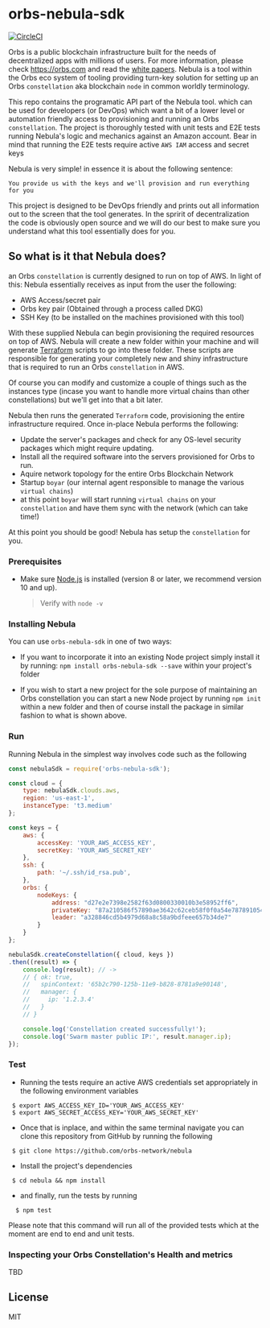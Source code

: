 # orbs-nebula-sdk

[![CircleCI](https://circleci.com/gh/orbs-network/nebula/tree/master.svg?style=svg&circle-token=60b170b420aa577138953e226888a9981708fe85)](https://circleci.com/gh/orbs-network/nebula/tree/master)

Orbs is a public blockchain infrastructure built for the needs of decentralized apps with millions of users. For more information, please check https://orbs.com and read the [white papers](https://orbs.com/white-papers).
Nebula is a tool within the Orbs eco system of tooling providing turn-key solution for setting up an Orbs `constellation` aka blockchain `node` in common worldly terminology.

This repo contains the programatic API part of the Nebula tool. which can be used for developers (or DevOps) which want a bit of a lower level or automation friendly access to provisioning and running an Orbs `constellation`.
The project is thoroughly tested with unit tests and E2E tests running Nebula's logic and mechanics against an Amazon account.
Bear in mind that running the E2E tests require active `AWS IAM` access and secret keys

Nebula is very simple! in essence it is about the following sentence:

    You provide us with the keys and we'll provision and run everything for you

This project is designed to be DevOps friendly and prints out all information out to the screen that the tool generates. 
In the spririt of decentralization the code is obviously open source and we will do our best to make sure you understand what this tool
essentially does for you.

## So what is it that Nebula does?

an Orbs `constellation` is currently designed to run on top of AWS. In light of this: Nebula essentially receives as input from the user the following:

* AWS Access/secret pair
* Orbs key pair (Obtained through a process called DKG)
* SSH Key (to be installed on the machines provisioned with this tool)

With these supplied Nebula can begin provisioning the required resources on top of AWS.
Nebula will create a new folder within your machine and will generate [Terraform](https://www.terraform.io/) scripts to go into
these folder. These scripts are responsible for generating your completely new and shiny infrastructure that is required to run
an Orbs `constellation` in AWS.

Of course you can modify and customize a couple of things such as the instances type 
(incase you want to handle more virtual chains than other constellations) but we'll get into that a bit later.

Nebula then runs the generated `Terraform` code, provisioning the entire infrastructure required. 
Once in-place Nebula performs the following:

* Update the server's packages and check for any OS-level security packages which might require updating.
* Install all the required software into the servers provisioned for Orbs to run.
* Aquire network topology for the entire Orbs Blockchain Network
* Startup `boyar` (our internal agent responsible to manage the various `virtual chains`)
* at this point `boyar` will start running `virtual chains` on your `constellation` and have them sync with the network (which can take time!)

At this point you should be good! Nebula has setup the `constellation` for you.

### Prerequisites

* Make sure [Node.js](https://nodejs.org/en/download/) is installed (version 8 or later, we recommend version 10 and up).
  
  > Verify with `node -v`

### Installing Nebula

You can use `orbs-nebula-sdk` in one of two ways:

* If you want to incorporate it into an existing Node project simply install it by running:
`npm install orbs-nebula-sdk --save`
within your project's folder

* If you wish to start a new project for the sole purpose of maintaining an Orbs constellation you can start
  a new Node project by running `npm init` within a new folder and then of course install the package
  in similar fashion to what is shown above.

### Run

Running Nebula in the simplest way involves code such as the following

```js
const nebulaSdk = require('orbs-nebula-sdk');

const cloud = {
    type: nebulaSdk.clouds.aws,
    region: 'us-east-1',
    instanceType: 't3.medium'
};

const keys = {
    aws: {
        accessKey: 'YOUR_AWS_ACCESS_KEY',
        secretKey: 'YOUR_AWS_SECRET_KEY'
    },
    ssh: {
        path: '~/.ssh/id_rsa.pub',
    },
    orbs: {
        nodeKeys: {
            address: "d27e2e7398e2582f63d0800330010b3e58952ff6",
            privateKey: "87a210586f57890ae3642c62ceb58f0f0a54e787891054a5a54c80e1da418253",
            leader: "a328846cd5b4979d68a8c58a9bdfeee657b34de7"
        }
    }
};

nebulaSdk.createConstellation({ cloud, keys })
.then((result) => {
    console.log(result); // ->
    // { ok: true, 
    //   spinContext: '65b2c790-125b-11e9-b828-8781a9e90148',
    //   manager: {
    //     ip: '1.2.3.4'
    //   }
    // }

    console.log('Constellation created successfully!');
    console.log('Swarm master public IP:', result.manager.ip);
});

```

### Test

* Running the tests require an active AWS credentials set appropriately in the following environment variables

```
 $ export AWS_ACCESS_KEY_ID='YOUR_AWS_ACCESS_KEY'
 $ export AWS_SECRET_ACCESS_KEY='YOUR_AWS_SECRET_KEY'
```

* Once that is inplace, and within the same terminal navigate you can clone this repository from GitHub by running the following

```
 $ git clone https://github.com/orbs-network/nebula
```

* Install the project's dependencies

```
 $ cd nebula && npm install
```

* and finally, run the tests by running
```
  $ npm test
```

Please note that this command will run all of the provided tests which at the moment are end to end and unit tests.

### Inspecting your Orbs Constellation's Health and metrics

TBD

## License

MIT
